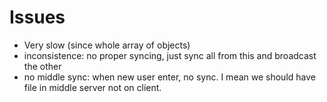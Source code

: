 # Issues 
- Very slow (since whole array of objects) 
- inconsistence: no proper syncing, just sync all from this 
and broadcast the other
- no middle sync: when new user enter, no sync. I mean we should have 
file in middle server not on client.
